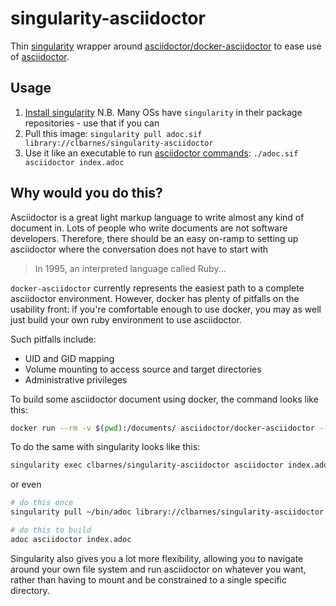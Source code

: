 # singularity-asciidoctor

Thin [singularity](https://sylabs.io/guides/3.6/user-guide/introduction.html) wrapper around [asciidoctor/docker-asciidoctor](https://github.com/asciidoctor/docker-asciidoctor) to ease use of [asciidoctor](https://asciidoctor.org/).

## Usage

1. [Install singularity](https://sylabs.io/guides/3.6/user-guide/quick_start.html#quick-installation-steps) N.B. Many OSs have `singularity` in their package repositories - use that if you can
2. Pull this image: `singularity pull adoc.sif library://clbarnes/singularity-asciidoctor`
3. Use it like an executable to run [asciidoctor commands](https://asciidoctor.org/man/asciidoctor/): `./adoc.sif asciidoctor index.adoc`

## Why would you do this?

Asciidoctor is a great light markup language to write almost any kind of document in.
Lots of people who write documents are not software developers.
Therefore, there should be an easy on-ramp to setting up asciidoctor where the conversation does not have to start with

> In 1995, an interpreted language called Ruby...

`docker-asciidoctor` currently represents the easiest path to a complete asciidoctor environment.
However, docker has plenty of pitfalls on the usability front: if you're comfortable enough to use docker,
you may as well just build your own ruby environment to use asciidoctor.

Such pitfalls include:

- UID and GID mapping
- Volume mounting to access source and target directories
- Administrative privileges

To build some asciidoctor document using docker, the command looks like this:

```sh
docker run --rm -v $(pwd):/documents/ asciidoctor/docker-asciidoctor --user "$(shell id -u):$(shell id -g)" asciidoctor index.adoc
```

To do the same with singularity looks like this:

```sh
singularity exec clbarnes/singularity-asciidoctor asciidoctor index.adoc
```

or even

```sh
# do this once
singularity pull ~/bin/adoc library://clbarnes/singularity-asciidoctor

# do this to build
adoc asciidoctor index.adoc
```

Singularity also gives you a lot more flexibility,
allowing you to navigate around your own file system and run asciidoctor on whatever you want,
rather than having to mount and be constrained to a single specific directory.
